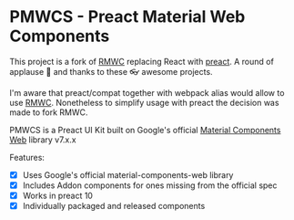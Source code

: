 # PMWCS - Preact Material Web Components

This project is a fork of [RMWC][] replacing React with [preact][]. A round of applause 👏 and thanks to these 👓 awesome projects.

I'm aware that preact/compat together with webpack alias would allow to use [RMWC][]. Nonetheless to simplify usage with preact the decision was made to fork RMWC.

PMWCS is a Preact UI Kit built on Google's official [Material Components Web][] library v7.x.x

Features:

* [x] Uses Google's official material-components-web library
* [x] Includes Addon components for ones missing from the official spec
* [x] Works in preact 10
* [x] Individually packaged and released components

[RMWC]: https://rmwc.io/
[Material Components Web]: https://github.com/material-components/material-components-web#readme
[preact]: https://preactjs.com
